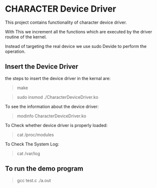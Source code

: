# CHARACTER Device Driver

This project contains functionality of character device driver.

With This we increment all the functions which are executed by the driver routine of the kernel.

Instead of targeting the real device we use sudo Devide to perform the operation.

## Insert the Device Driver

the steps to insert the device driver in the kernal are:
> make

> sudo insmod ./CharacterDeviceDriver.ko

To see the information about the device driver:
> modinfo CharacterDeviceDriver.ko

To Check whether device driver is properly loaded:
> cat /proc/modules

To Check The System Log:
> cat /var/log

## To run the demo program

> gcc test.c 
> ./a.out


